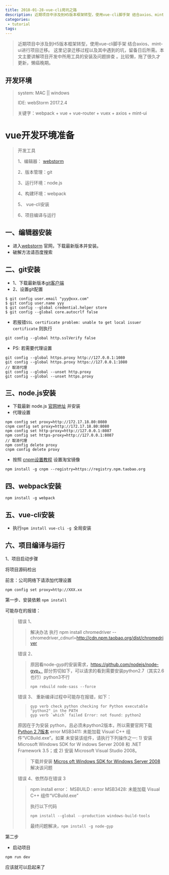```yaml
---
title: 2018-01-28-vue-cli爬坑之路
description: 近期项目中涉及到H5版本框架转型，使用vue-cli脚手架 结合axios、mint-ui进行项目迁移。这里记录迁移过程以及其中遇到的坑，留备日后所需。本文主要讲解项目开发中所用工具的安装及问题排查。
categories:
 - tutorial
tags:
---
```


> 近期项目中涉及到H5版本框架转型，使用vue-cli脚手架 结合axios、mint-ui进行项目迁移。
这里记录迁移过程以及其中遇到的坑，留备日后所需。本文主要讲解项目开发中所用工具的安装及问题排查
。比较懒，拖了很久才更新，懒癌晚期。

<!-- more -->

## 开发环境
> system: MAC || windows
>
> IDE: webStorm 2017.2.4
>
> 关键字：webpack + vue + vue-router + vuex + axios + mint-ui

# vue开发环境准备

> 开发工具
>
> 1、编辑器： [webstorm](http://www.jetbrains.com/webstorm/)
>
> 2、版本管理：git
>
> 3、运行环境：node.js
>
> 4、构建环境：webpack
>
> 5、 vue-cli安装
>
> 6、项目编译与运行

## 一、编辑器安装

* 进入[webstorm](http://www.jetbrains.com/webstorm/) 官网，下载最新版本并安装。
* 破解方法请百度搜索

## 二、git安装

* 1、下载最新版本[git客户端](https://git-scm.com/downloads)
* 2、设置git配置
```
$ git config user.email "yyy@xxx.com"
$ git config user.name yyy
$ git config --global credential.helper store
$ git config --global core.autocrlf false
```

* 若报错`SSL certificate problem: unable to get local issuer certificate` 则执行
```
git config --global http.sslVerify false
```
* PS: 若需要代理设置
```$xslt
git config --global https.proxy http://127.0.0.1:1080
git config --global https.proxy https://127.0.0.1:1080
// 取消代理
git config --global --unset http.proxy
git config --global --unset https.proxy
```

## 三、node.js安装
* 下载最新 node.js [官网地址](https://nodejs.org/zh-cn/download/) 并安装
* 代理设置
```
npm config set proxy=http://172.17.18.80:8080
cnpm config set proxy=http://172.17.18.80:8080
npm config set http-proxy=http://127.0.0.1:8087
npm config set https-proxy=http://127.0.0.1:8087
// 取消代理
npm config delete proxy
cnpm config delete proxy
```
* 按照 [cnpm设置教程](http://npm.taobao.org/) 设置淘宝镜像
```
npm install -g cnpm --registry=https://registry.npm.taobao.org
```

## 四、webpack安装
```
npm install -g webpack
```

## 五、vue-cli安装
* 执行`npm install vue-cli -g `全局安装

## 六、项目编译与运行
1、项目启动步骤

将项目源码检出

前言：公司网络下请添加代理设置
```
npm config set proxy=http://XXX.xx
```

第一步、安装依赖
`npm install`

可能存在的报错：
> 错误 1、
>> 解决办法
>> 执行
 npm install chromedriver --chromedriver_cdnurl=http://cdn.npm.taobao.org/dist/chromedriver
>
> 错误 2、
>> 原因看node-gyp的安装需求，https://github.com/nodejs/node-gyp， 部分剪切如下，可以请求的看到需要安装python2.7（其实2.6也行）python3不行
>>
>> `npm rebuild node-sass --force`
>
> 错误 3、 重新编译过程中可能存在报错，如下：
>> ```
>> gyp verb check python checking for Python executable "python2" in the PATH
>> gyp verb `which` failed Error: not found: python2
>> ```
>
> 原因在于为安装 python，且必须未python2版本，所以需要官网下载[Python 2.7版本](https://www.python.org/downloads/windows/)
> error MSB3411: 未能加载 Visual C++ 组件“VCBuild.exe”。如果
未安装该组件，请执行下列操作之一: 1) 安装 Microsoft Windows SDK for W
indows Server 2008 和 .NET Framework 3.5；或 2) 安装 Microsoft Visual Studio 2008。
>> 下载并安装 [Micros oft Windows SDK for Windows Server 2008](https://www.microsoft.com/en-us/download/confirmation.aspx?id=11310) 解决该问题
>
> 错误 4、依然存在错误 3
>> npm install error： MSBUILD : error MSB3428: 未能加载 Visual C++ 组件“VCBuild.exe”
>>
>> 执行以下代码
>> ```
>> npm install --global --production windows-build-tools
>> ```
>> 最终问题解决，`npm install -g node-gyp`


第二步
* 启动项目
```
npm run dev
```
应该就可以启起来了